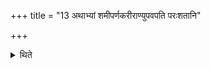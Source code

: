 +++
title = "13 अथाभ्यां शमीपर्णकरीराण्युपवपति परःशतानि"

+++

<details><summary>थिते</summary>

13. Then (the Adhvaryu/Pratiprasthāthr̥) scatters more than a hundred or more than a thousand leaves of Śamī' and fruits of Karīra on them (ram/ewe respectively).  

[^1]: Cf. TB 1.6.5.5.
</details>
